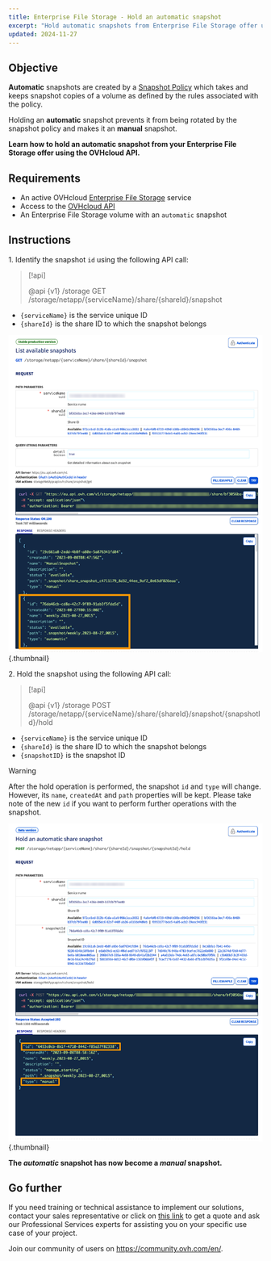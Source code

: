 ```yaml
---
title: Enterprise File Storage - Hold an automatic snapshot
excerpt: "Hold automatic snapshots from Enterprise File Storage offer using the OVHcloud API"
updated: 2024-11-27
---
```


## Objective 

**Automatic** snapshots are created by a [Snapshot Policy](/pages/storage_and_backup/file_storage/enterprise_file_storage/netapp_snapshot_policy) which takes and keeps snapshot copies of a volume as defined by the rules associated with the policy. 

Holding an **automatic** snapshot prevents it from being rotated by the snapshot policy and makes it an **manual** snapshot.

**Learn how to hold an automatic snapshot from your Enterprise File Storage offer using the OVHcloud API.**

## Requirements

- An active OVHcloud [Enterprise File Storage](/links/storage/enterprise-file-storage) service
- Access to the [OVHcloud API](/links/api)
- An Enterprise File Storage volume with an `automatic` snapshot

## Instructions

1\. Identify the snapshot `id` using the following API call:

> [!api]
>
> @api {v1} /storage GET /storage/netapp/{serviceName}/share/{shareId}/snapshot
>

- `{serviceName}` is the service unique ID
- `{shareId}` is the share ID to which the snapshot belongs

![HoldSnapshot](images/hold_snapshot_step_1.png){.thumbnail}

2\. Hold the snapshot using the following API call: 

> [!api]
>
> @api {v1} /storage POST /storage/netapp/{serviceName}/share/{shareId}/snapshot/{snapshotId}/hold

- `{serviceName}` is the service unique ID
- `{shareId}` is the share ID to which the snapshot belongs
- `{snapshotID}` is the snapshot ID

> [!warning]
>
> After the hold operation is performed, the snapshot `id` and `type`  will change. However, its `name`, `createdAt` and `path` properties will be kept.
> Please take note of the new `id` if you want to perform further operations with the snapshot.

![RevertSnapshot](images/hold_snapshot_step_2.png){.thumbnail}

**The *automatic* snapshot has now become a *manual* snapshot.**

## Go further

If you need training or technical assistance to implement our solutions, contact your sales representative or click on [this link](https://www.ovhcloud.com/asia/professional-services/) to get a quote and ask our Professional Services experts for assisting you on your specific use case of your project.

Join our community of users on <https://community.ovh.com/en/>.